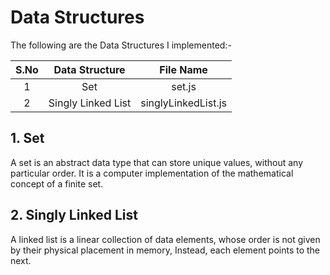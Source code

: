 # Data Structures #

The following are the Data Structures I implemented:-

|S.No|Data Structure|File Name|
|:--:|:------------:|:-------:|
| 1  |     Set      |  set.js |
| 2  | Singly Linked List | singlyLinkedList.js |

## 1. Set ##
A set is an abstract data type that can store unique values, without any particular order. It is a computer implementation of the mathematical concept of a finite set.

## 2. Singly Linked List ##
A linked list is a linear collection of data elements, whose order is not given by their physical placement in memory, Instead, each element points to the next.
